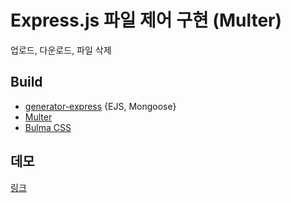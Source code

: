# Express.js 파일 제어 구현 (Multer)
업로드, 다운로드, 파일 삭제

## Build
* [generator-express](https://github.com/petecoop/generator-express) {EJS, Mongoose}
* [Multer](https://github.com/expressjs/multer)
* [Bulma CSS](http://bulma.io/)

## 데모
[링크](https://delryn.herokuapp.com/upload/)
